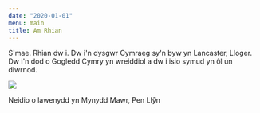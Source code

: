 ```yaml
---
date: "2020-01-01"
menu: main
title: Am Rhian
---
```


S'mae. Rhian dw i. Dw i'n dysgwr Cymraeg sy'n byw yn Lancaster, Lloger. Dw i'n dod o Gogledd Cymry yn wreiddiol a dw i isio symud yn ôl un diwrnod.


<div class="figure">

![](/images/llyn-jump.jpg)

<p class="caption">Neidio o lawenydd yn Mynydd Mawr, Pen Llŷn </p>

</div>
